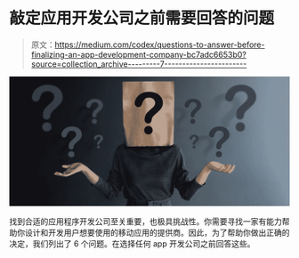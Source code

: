 # 敲定应用开发公司之前需要回答的问题

> 原文：<https://medium.com/codex/questions-to-answer-before-finalizing-an-app-development-company-bc7adc6653b0?source=collection_archive---------7----------------------->

![](img/8fbaea1048973fd2ab9f9ca627ea9b1d.png)

找到合适的应用程序开发公司至关重要，也极具挑战性。你需要寻找一家有能力帮助你设计和开发用户想要使用的移动应用的提供商。因此，为了帮助你做出正确的决定，我们列出了 6 个问题。在选择任何 app 开发公司之前回答这些。